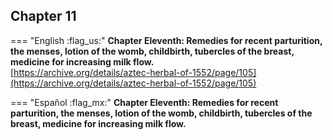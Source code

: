 ## Chapter 11  

=== "English :flag_us:"
    **Chapter Eleventh: Remedies for recent parturition, the menses, lotion of the womb, childbirth, tubercles of the breast, medicine for increasing milk flow.**  
    [https://archive.org/details/aztec-herbal-of-1552/page/105](https://archive.org/details/aztec-herbal-of-1552/page/105)  


=== "Español :flag_mx:"
    **Chapter Eleventh: Remedies for recent parturition, the menses, lotion of the womb, childbirth, tubercles of the breast, medicine for increasing milk flow.**  

